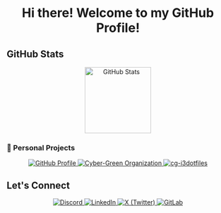 <h1 align="center">Hi there! Welcome to my GitHub Profile!</h1>


## GitHub Stats  

<div align="center">
  <img src="https://github-readme-stats.vercel.app/api?username=Hadi493&show_icons=true&theme=radical&hide_border=true&border_radius=15" alt="GitHub Stats" height="150"/>
</div>

### 🚀 Personal Projects

<p align="center">
  <a href="https://github.com/Hadi493?tab=repositories" target="_blank">
    <img src="https://img.shields.io/badge/GitHub_Profile-Hadi493-181717?style=for-the-badge&logo=github&logoColor=white" alt="GitHub Profile"/>
  </a>
  <a href="https://github.com/cyber-green/" target="_blank">
    <img src="https://img.shields.io/badge/Organization-cyber--green-065F46?style=for-the-badge&logo=github&logoColor=white" alt="Cyber-Green Organization"/>
  </a>
  <a href="https://github.com/cyber-green/cg-i3dotfiles/" target="_blank">
    <img src="https://img.shields.io/badge/Active_Dotfiles-cg--i3dotfiles-10B981?style=for-the-badge&logo=linux&logoColor=white" alt="cg-i3dotfiles"/>
  </a>
</p>

## Let's Connect  

<p align="center">
  <a href="https://discord.gg/xCRKHmu98V" target="_blank">
    <img alt="Discord" src="https://img.shields.io/badge/Discord-5865F2?style=for-the-badge&logo=discord&logoColor=white"/>
  </a>
  <a href="https://www.linkedin.com/in/hadialam/" target="_blank">
    <img alt="LinkedIn" src="https://img.shields.io/badge/LinkedIn-0A66C2?style=for-the-badge&logo=linkedin&logoColor=white"/>
  </a>
  <a href="https://x.com/HadiAlam_" target="_blank">
    <img alt="X (Twitter)" src="https://img.shields.io/badge/X-000000?style=for-the-badge&logo=twitter&logoColor=white"/>
  </a>
  <a href="https://gitlab.com/Hadi493/" target="_blank">
    <img alt="GitLab" src="https://img.shields.io/badge/GitLab-FC6D26?style=for-the-badge&logo=gitlab&logoColor=white"/>
  </a>
</p>



